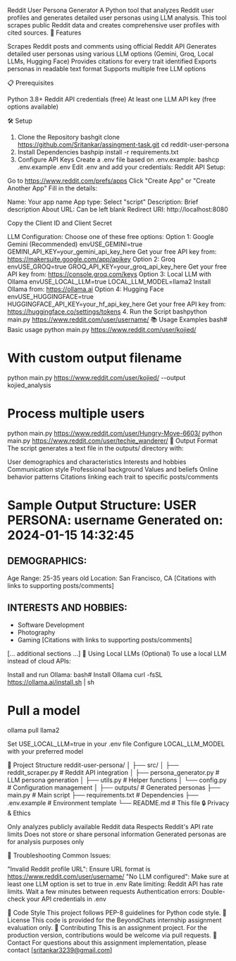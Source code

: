 Reddit User Persona Generator
A Python tool that analyzes Reddit user profiles and generates detailed user personas using LLM analysis. This tool scrapes public Reddit data and creates comprehensive user profiles with cited sources.
🚀 Features

Scrapes Reddit posts and comments using official Reddit API
Generates detailed user personas using various LLM options (Gemini, Groq, Local LLMs, Hugging Face)
Provides citations for every trait identified
Exports personas in readable text format
Supports multiple free LLM options

📋 Prerequisites

Python 3.8+
Reddit API credentials (free)
At least one LLM API key (free options available)

🛠️ Setup
1. Clone the Repository
bashgit clone https://github.com/Sritankar/assingment-task.git
cd reddit-user-persona
2. Install Dependencies
bashpip install -r requirements.txt
3. Configure API Keys
Create a .env file based on .env.example:
bashcp .env.example .env
Edit .env and add your credentials:
Reddit API Setup:

Go to https://www.reddit.com/prefs/apps
Click "Create App" or "Create Another App"
Fill in the details:

Name: Your app name
App type: Select "script"
Description: Brief description
About URL: Can be left blank
Redirect URI: http://localhost:8080


Copy the Client ID and Client Secret

LLM Configuration:
Choose one of these free options:
Option 1: Google Gemini (Recommended)
envUSE_GEMINI=true
GEMINI_API_KEY=your_gemini_api_key_here
Get your free API key from: https://makersuite.google.com/app/apikey
Option 2: Groq
envUSE_GROQ=true
GROQ_API_KEY=your_groq_api_key_here
Get your free API key from: https://console.groq.com/keys
Option 3: Local LLM with Ollama
envUSE_LOCAL_LLM=true
LOCAL_LLM_MODEL=llama2
Install Ollama from: https://ollama.ai
Option 4: Hugging Face
envUSE_HUGGINGFACE=true
HUGGINGFACE_API_KEY=your_hf_api_key_here
Get your free API key from: https://huggingface.co/settings/tokens
4. Run the Script
bashpython main.py https://www.reddit.com/user/username/
📚 Usage Examples
bash# Basic usage
python main.py https://www.reddit.com/user/kojied/

# With custom output filename
python main.py https://www.reddit.com/user/kojied/ --output kojied_analysis

# Process multiple users
python main.py https://www.reddit.com/user/Hungry-Move-6603/
python main.py https://www.reddit.com/user/techie_wanderer/
📄 Output Format
The script generates a text file in the outputs/ directory with:

User demographics and characteristics
Interests and hobbies
Communication style
Professional background
Values and beliefs
Online behavior patterns
Citations linking each trait to specific posts/comments

Sample Output Structure:
USER PERSONA: username
Generated on: 2024-01-15 14:32:45
================================================================================

DEMOGRAPHICS:
----------------------------------------
Age Range: 25-35 years old
Location: San Francisco, CA
[Citations with links to supporting posts/comments]

INTERESTS AND HOBBIES:
----------------------------------------
- Software Development
- Photography
- Gaming
[Citations with links to supporting posts/comments]

[... additional sections ...]
🤖 Using Local LLMs (Optional)
To use a local LLM instead of cloud APIs:

Install and run Ollama:
bash# Install Ollama
curl -fsSL https://ollama.ai/install.sh | sh

# Pull a model
ollama pull llama2

Set USE_LOCAL_LLM=true in your .env file
Configure LOCAL_LLM_MODEL with your preferred model

📁 Project Structure
reddit-user-persona/
│
├── src/
│   ├── reddit_scraper.py      # Reddit API integration
│   ├── persona_generator.py   # LLM persona generation
│   ├── utils.py              # Helper functions
│   └── config.py             # Configuration management
│
├── outputs/                   # Generated personas
├── main.py                   # Main script
├── requirements.txt          # Dependencies
├── .env.example             # Environment template
└── README.md                # This file
🔒 Privacy & Ethics

Only analyzes publicly available Reddit data
Respects Reddit's API rate limits
Does not store or share personal information
Generated personas are for analysis purposes only

🐛 Troubleshooting
Common Issues:

"Invalid Reddit profile URL": Ensure URL format is https://www.reddit.com/user/username/
"No LLM configured": Make sure at least one LLM option is set to true in .env
Rate limiting: Reddit API has rate limits. Wait a few minutes between requests
Authentication errors: Double-check your API credentials in .env

📝 Code Style
This project follows PEP-8 guidelines for Python code style.
📜 License
This code is provided for the BeyondChats internship assignment evaluation only.
🤝 Contributing
This is an assignment project. For the production version, contributions would be welcome via pull requests.
📧 Contact
For questions about this assignment implementation, please contact [sritankar3239@gmail.com]
